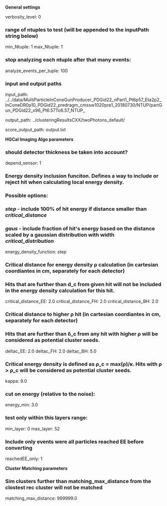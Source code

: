 **General settings**

verbosity_level:  0

### range of ntuples to test (will be appended to the inputPath string below)
min_Ntuple:  1
max_Ntuple:  1

### stop analyzing each ntuple after that many events: 
analyze_events_per_tuple:	100

### input and output paths

input_path: ../../data/MultiParticleInConeGunProducer_PDGid22_nPart1_Pt6p57_Eta2p2_InConeDR0p10_PDGid22_predragm_cmssw1020pre1_20180730/NTUP/partGun_PDGid22_x96_Pt6.57To6.57_NTUP_

output_path: ../clusteringResultsCXX/twoPhotons_default/

score_output_path: output.txt

**HGCal Imaging Algo parameters**

### should detector thickness be taken into account?
depend_sensor:  1

### Energy density inclusion funciton. Defines a way to include or reject hit when calculating local energy density.
### Possible options:
### *step* - include 100% of hit energy if distance smaller than *critical_distance*  
### *gaus* - include fraction of hit's energy based on the distance scaled by a gaussian distribution with width *critical_distribution*
energy_density_function:  step

### Critical distance for energy density ρ calculation (in cartesian coordiantes in cm, separately for each detector)
### Hits that are further than d_c from given hit will not be included in the energy density calculation for this hit.
critical_distance_EE:  2.0
critical_distance_FH:  2.0
critical_distance_BH:  2.0

### Critical distance to higher ρ hit (in cartesian coordiantes in cm, separately for each detector)
### Hits that are further than δ_c from any hit with higher ρ will be considered as potential cluster seeds.
deltac_EE:    2.0
deltac_FH:    2.0
deltac_BH:    5.0

### Critical energy density is defined as ρ_c = max(ρ)/κ. Hits with ρ > ρ_c will be considered as potential cluster seeds.
kappa:  9.0

### cut on energy (relative to the noise):
energy_min:  3.0

### test only within this layers range:
min_layer: 0
max_layer: 52

### Include only events were all particles reached EE before converting
reachedEE_only: 1

**Cluster Matching parameters**

### Sim clusters further than matching_max_distance from the clostest rec cluster will not be matched 
matching_max_distance: 999999.0
